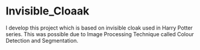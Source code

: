 # Invisible_Cloaak
I develop this project which is based on invisible cloak used in Harry Potter series. This was possible due to Image Processing Technique called Colour Detection and Segmentation.
